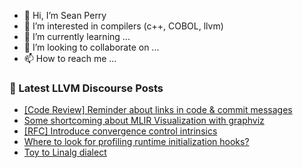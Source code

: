 - 👋 Hi, I’m Sean Perry
- 👀 I’m interested in compilers (c++, COBOL, llvm)
- 🌱 I’m currently learning ...
- 💞️ I’m looking to collaborate on ...
- 📫 How to reach me ...

<!---
s66perry/s66perry is a ✨ special ✨ repository because its `README.md` (this file) appears on your GitHub profile.
You can click the Preview link to take a look at your changes.
--->
### 📕 Latest LLVM Discourse Posts

<!-- DISCOURSE-LLVM:START -->
- [[Code Review] Reminder about links in code &amp; commit messages](https://discourse.llvm.org/t/code-review-reminder-about-links-in-code-commit-messages/71847?page=3#post_42)
- [Some shortcoming about MLIR Visualization with graphviz](https://discourse.llvm.org/t/some-shortcoming-about-mlir-visualization-with-graphviz/71990#post_1)
- [[RFC] Introduce convergence control intrinsics](https://discourse.llvm.org/t/rfc-introduce-convergence-control-intrinsics/69613#post_16)
- [Where to look for profiling runtime initialization hooks?](https://discourse.llvm.org/t/where-to-look-for-profiling-runtime-initialization-hooks/71943#post_3)
- [Toy to Linalg dialect](https://discourse.llvm.org/t/toy-to-linalg-dialect/71959#post_5)
<!-- DISCOURSE-LLVM:END -->
